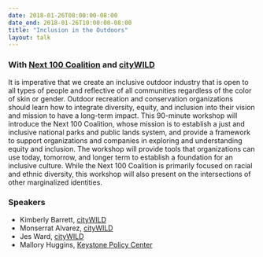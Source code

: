 ```yaml
---
date: 2018-01-26T08:00:00-08:00
date_end: 2018-01-26T10:00:00-08:00
title: "Inclusion in the Outdoors"
layout: talk
---
```


### With [Next 100 Coalition](http://next100coalition.org/) and [cityWILD](http://www.citywild.org/)

It is imperative that we create an inclusive outdoor industry that is open to all types of people and reflective of all communities regardless of the color of skin or gender. Outdoor recreation and conservation organizations should learn how to integrate diversity, equity, and inclusion into their vision and mission to have a long-term impact. This 90-minute workshop will introduce the Next 100 Coalition, whose mission is to establish a just and inclusive national parks and public lands system, and provide a framework to support organizations and companies in exploring and understanding equity and inclusion. The workshop will provide tools that organizations can use today, tomorrow, and longer term to establish a foundation for an inclusive culture. While the Next 100 Coalition is primarily focused on racial and ethnic diversity, this workshop will also present on the intersections of other marginalized identities.

### Speakers
- Kimberly Barrett, [cityWILD](http://www.citywild.org)
- Monserrat Alvarez, [cityWILD](http://www.citywild.org)
- Jes Ward, [cityWILD](http://www.citywild.org)
- Mallory Huggins, [Keystone Policy Center](https://www.keystone.org/)
